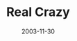 ---
layout: message
category: message
series: "Crazy Church"
title: "Real Crazy"
date: 2003-11-30
audio-description: "Why do they do that?  Does this really count as “church”?  How many times have you found yourself asking or being asked these questions about Crossroads?  In this series we take a “behind the curtain” look at the method to all this madness."
audio: "http://www.crossroads.net/audio/2003_November_Crazy_Church/CC_04_11-30-03_Real_Crazy.mp3"
audio-title: "Real Crazy"
audio-duration: "01&#58;57&#58;26"
---